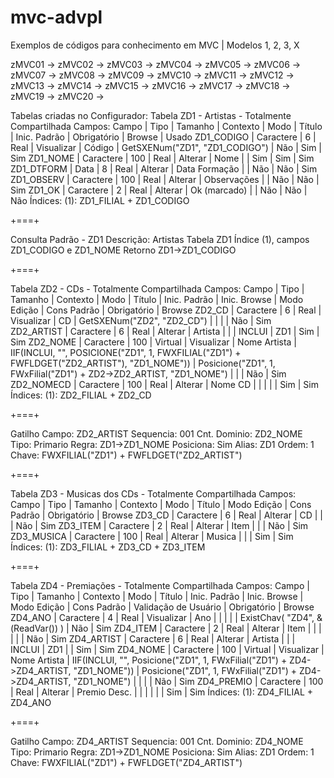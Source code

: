 # mvc-advpl
Exemplos de códigos para conhecimento em MVC | Modelos 1, 2, 3, X

zMVC01 ->
zMVC02 ->
zMVC03 ->
zMVC04 ->
zMVC05 ->
zMVC06 ->
zMVC07 ->
zMVC08 ->
zMVC09 ->
zMVC10 ->
zMVC11 ->
zMVC12 ->
zMVC13 ->
zMVC14 ->
zMVC15 ->
zMVC16 ->
zMVC17 ->
zMVC18 ->
zMVC19 ->
zMVC20 ->


Tabelas criadas no Configurador:
Tabela ZD1 - Artistas - Totalmente Compartilhada
Campos:
    Campo      | Tipo      | Tamanho | Contexto | Modo       | Título          | Inic. Padrão                   | Obrigatório | Browse | Usado
    ZD1_CODIGO | Caractere |       6 | Real     | Visualizar | Código          | GetSXENum("ZD1", "ZD1_CODIGO") | Não         | Sim    | Sim
    ZD1_NOME   | Caractere |     100 | Real     | Alterar    | Nome            |                                | Sim         | Sim    | Sim
    ZD1_DTFORM | Data      |       8 | Real     | Alterar    | Data Formação   |                                | Não         | Não    | Sim
    ZD1_OBSERV | Caractere |     100 | Real     | Alterar    | Observações     |                                | Não         | Não    | Sim
    ZD1_OK     | Caractere |       2 | Real     | Alterar    | Ok (marcado)    |                                | Não         | Não    | Não
Índices:
    (1): ZD1_FILIAL + ZD1_CODIGO

+===+

Consulta Padrão - ZD1
    Descrição: Artistas
    Tabela ZD1
    Índice (1), campos ZD1_CODIGO e ZD1_NOME
    Retorno ZD1->ZD1_CODIGO

+===+

Tabela ZD2 - CDs - Totalmente Compartilhada
Campos:
    Campo      | Tipo      | Tamanho | Contexto | Modo       | Título        | Inic. Padrão                                                                                | Inic. Browse                                                        | Modo Edição | Cons Padrão | Obrigatório | Browse
    ZD2_CD     | Caractere |       6 | Real     | Visualizar | CD            | GetSXENum("ZD2", "ZD2_CD")                                                                  |                                                                     |             |             | Não         | Sim
    ZD2_ARTIST | Caractere |       6 | Real     | Alterar    | Artista       |                                                                                             |                                                                     | INCLUI      | ZD1         | Sim         | Sim
    ZD2_NOME   | Caractere |     100 | Virtual  | Visualizar | Nome Artista  | IIF(INCLUI, "", POSICIONE("ZD1", 1, FWXFILIAL("ZD1") + FWFLDGET("ZD2_ARTIST"), "ZD1_NOME")) | Posicione("ZD1", 1, FWxFilial("ZD1") + ZD2->ZD2_ARTIST, "ZD1_NOME") |             |             | Não         | Sim
    ZD2_NOMECD | Caractere |     100 | Real     | Alterar    | Nome CD       |                                                                                             |                                                                     |             |             | Sim         | Sim
Índices:
    (1): ZD2_FILIAL + ZD2_CD

+===+

Gatilho
    Campo:        ZD2_ARTIST
    Sequencia:    001
    Cnt. Dominio: ZD2_NOME
    Tipo:         Primario
    Regra:        ZD1->ZD1_NOME
    Posiciona:    Sim
    Alias:        ZD1
    Ordem:        1
    Chave:        FWXFILIAL("ZD1") + FWFLDGET("ZD2_ARTIST")

+===+

Tabela ZD3 - Musicas dos CDs - Totalmente Compartilhada
Campos:
    Campo      | Tipo      | Tamanho | Contexto | Modo       | Título        | Modo Edição | Cons Padrão | Obrigatório | Browse
    ZD3_CD     | Caractere |       6 | Real     | Alterar    | CD            |             |             | Não         | Sim
    ZD3_ITEM   | Caractere |       2 | Real     | Alterar    | Item          |             |             | Não         | Sim
    ZD3_MUSICA | Caractere |     100 | Real     | Alterar    | Musica        |             |             | Sim         | Sim
Índices:
    (1): ZD3_FILIAL + ZD3_CD + ZD3_ITEM

+===+

Tabela ZD4 - Premiações - Totalmente Compartilhada
Campos:
    Campo      | Tipo      | Tamanho | Contexto | Modo       | Título        | Inic. Padrão                                                                                | Inic. Browse                                                        | Modo Edição | Cons Padrão | Validação de Usuário             | Obrigatório | Browse
    ZD4_ANO    | Caractere |       4 | Real     | Visualizar | Ano           |                                                                                             |                                                                     |             |             | ExistChav( "ZD4", &(ReadVar()) ) | Não         | Sim
    ZD4_ITEM   | Caractere |       2 | Real     | Alterar    | Item          |                                                                                             |                                                                     |             |             |                                  | Não         | Sim
    ZD4_ARTIST | Caractere |       6 | Real     | Alterar    | Artista       |                                                                                             |                                                                     | INCLUI      | ZD1         |                                  | Sim         | Sim
    ZD4_NOME   | Caractere |     100 | Virtual  | Visualizar | Nome Artista  | IIF(INCLUI, "", Posicione("ZD1", 1, FWxFilial("ZD1") + ZD4->ZD4_ARTIST, "ZD1_NOME"))        | Posicione("ZD1", 1, FWxFilial("ZD1") + ZD4->ZD4_ARTIST, "ZD1_NOME") |             |             |                                  | Não         | Sim
    ZD4_PREMIO | Caractere |     100 | Real     | Alterar    | Premio Desc.  |                                                                                             |                                                                     |             |             |                                  | Sim         | Sim
Índices:
    (1): ZD4_FILIAL + ZD4_ANO

+===+

Gatilho
    Campo:        ZD4_ARTIST
    Sequencia:    001
    Cnt. Dominio: ZD4_NOME
    Tipo:         Primario
    Regra:        ZD1->ZD1_NOME
    Posiciona:    Sim
    Alias:        ZD1
    Ordem:        1
    Chave:        FWXFILIAL("ZD1") + FWFLDGET("ZD4_ARTIST")
